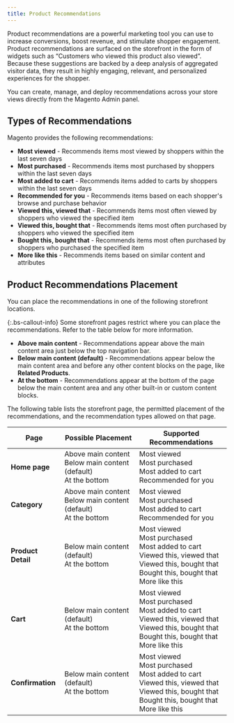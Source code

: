 ```yaml
---
title: Product Recommendations
---
```


Product recommendations are a powerful marketing tool you can use to increase conversions, boost revenue, and stimulate shopper engagement. Product recommendations are surfaced on the storefront in the form of widgets such as “Customers who viewed this product also viewed”. Because these suggestions are backed by a deep analysis of aggregated visitor data, they result in highly engaging, relevant, and personalized experiences for the shopper.

You can create, manage, and deploy recommendations across your store views directly from the Magento Admin panel.

## Types of Recommendations

Magento provides the following recommendations:

* **Most viewed** - Recommends items most viewed by shoppers within the last seven days
* **Most purchased** - Recommends items most purchased by shoppers within the last seven days
* **Most added to cart** - Recommends items added to carts by shoppers within the last seven days
* **Recommended for you** - Recommends items based on each shopper's browse and purchase behavior
* **Viewed this, viewed that** - Recommends items most often viewed by shoppers who viewed the specified item
* **Viewed this, bought that** - Recommends items most often purchased by shoppers who viewed the specified item
* **Bought this, bought that** - Recommends items most often purchased by shoppers who purchased the specified item
* **More like this** - Recommends items based on similar content and attributes

## Product Recommendations Placement

You can place the recommendations in one of the following storefront locations.

{:.bs-callout-info}
Some storefront pages restrict where you can place the recommendations. Refer to the table below for more information.

* **Above main content** - Recommendations appear above the main content area just below the top navigation bar.
* **Below main content (default)** - Recommendations appear below the main content area and before any other content blocks on the page, like **Related Products**.
* **At the bottom** - Recommendations appear at the bottom of the page below the main content area and any other built-in or custom content blocks.

The following table lists the storefront page, the permitted placement of the recommendations, and the recommendation types allowed on that page.

|**Page**|**Possible Placement**|**Supported Recommendations**|
|---|---|---|
|**Home page**|Above main content<br>Below main content (default)<br>At the bottom|Most viewed<br>Most purchased<br>Most added to cart<br>Recommended for you|
|**Category**|Above main content<br>Below main content (default)<br>At the bottom|Most viewed<br>Most purchased<br>Most added to cart<br>Recommended for you|
|**Product Detail**|Below main content (default)<br>At the bottom|Most viewed<br>Most purchased<br>Most added to cart<br>Viewed this, viewed that<br>Viewed this, bought that<br>Bought this, bought that<br>More like this|
|**Cart**|Below main content (default)<br>At the bottom|Most viewed<br>Most purchased<br>Most added to cart<br>Viewed this, viewed that<br>Viewed this, bought that<br>Bought this, bought that<br>More like this|
|**Confirmation**|Below main content (default)<br>At the bottom|Most viewed<br>Most purchased<br>Most added to cart<br>Viewed this, viewed that<br>Viewed this, bought that<br>Bought this, bought that<br>More like this|
